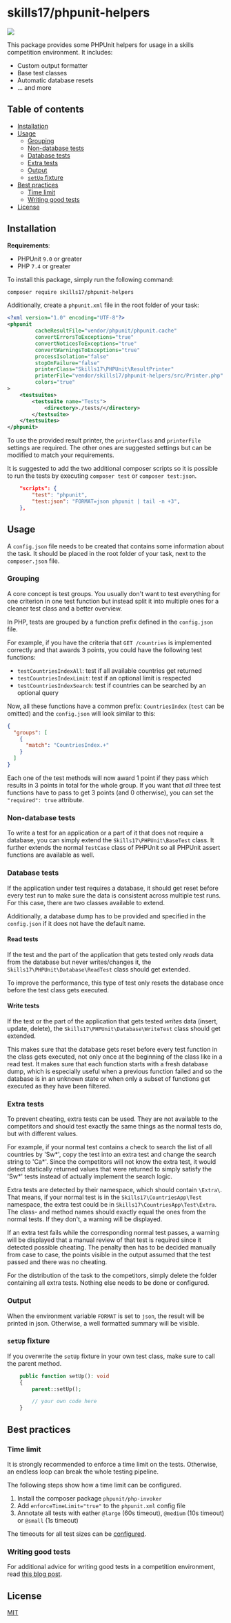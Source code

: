 # skills17/phpunit-helpers

<img src="https://cyrilwanner.github.io/packages/skills17/phpunit-helpers/assets/output-preview.png" align="center">

This package provides some PHPUnit helpers for usage in a skills competition environment. It includes:
- Custom output formatter
- Base test classes
- Automatic database resets
- ... and more

## Table of contents

- [Installation](#installation)
- [Usage](#usage)
  - [Grouping](#grouping)
  - [Non-database tests](#non-database-tests)
  - [Database tests](#database-tests)
  - [Extra tests](#extra-tests)
  - [Output](#output)
  - [`setUp` fixture](#setup-fixture)
- [Best practices](#best-practices)
  - [Time limit](#time-limit)
  - [Writing good tests](#writing-good-tests)
- [License](#license)

## Installation

**Requirements**:
- PHPUnit `9.0` or greater
- PHP `7.4` or greater

To install this package, simply run the following command:
```bash
composer require skills17/phpunit-helpers
```

Additionally, create a `phpunit.xml` file in the root folder of your task:
```xml
<?xml version="1.0" encoding="UTF-8"?>
<phpunit
         cacheResultFile="vendor/phpunit/phpunit.cache"
         convertErrorsToExceptions="true"
         convertNoticesToExceptions="true"
         convertWarningsToExceptions="true"
         processIsolation="false"
         stopOnFailure="false"
         printerClass="Skills17\PHPUnit\ResultPrinter"
         printerFile="vendor/skills17/phpunit-helpers/src/Printer.php"
         colors="true"
>
    <testsuites>
        <testsuite name="Tests">
            <directory>./tests/</directory>
        </testsuite>
    </testsuites>
</phpunit>
```

To use the provided result printer, the `printerClass` and `printerFile` settings are required.
The other ones are suggested settings but can be modified to match your requirements.

It is suggested to add the two additional composer scripts so it is possible to run the tests by
executing `composer test` or `composer test:json`.
```json
    "scripts": {
        "test": "phpunit",
        "test:json": "FORMAT=json phpunit | tail -n +3",
    },
```

## Usage

A `config.json` file needs to be created that contains some information about the task.
It should be placed in the root folder of your task, next to the `composer.json` file.

### Grouping

A core concept is test groups. You usually don't want to test everything for one criterion in one
test function but instead split it into multiple ones for a cleaner test class and a better overview.

In PHP, tests are grouped by a function prefix defined in the `config.json` file.

For example, if you have the criteria that `GET /countries` is implemented correctly and that
awards 3 points, you could have the following test functions:
- `testCountriesIndexAll`: test if all available countries get returned
- `testCountriesIndexLimit`: test if an optional limit is respected
- `testCountriesIndexSearch`: test if countries can be searched by an optional query

Now, all these functions have a common prefix: `CountriesIndex` (`test` can be omitted) and the
`config.json` will look similar to this:
```json
{
  "groups": [
    {
      "match": "CountriesIndex.+"
    }
  ]
}
```

Each one of the test methods will now award 1 point if they pass which results in 3 points in total
for the whole group. If you want that _all_ three test functions have to pass to get 3 points
(and 0 otherwise), you can set the `"required": true` attribute.

### Non-database tests

To write a test for an application or a part of it that does not require a database, you can simply
extend the `Skills17\PHPUnit\BaseTest` class. It further extends the normal `TestCase` class of
PHPUnit so all PHPUnit assert functions are available as well.

### Database tests

If the application under test requires a database, it should get reset before every test run to make
sure the data is consistent across multiple test runs. For this case, there are two classes
available to extend.

Additionally, a database dump has to be provided and specified in the `config.json` if it does not
have the default name.

#### Read tests

If the test and the part of the application that gets tested only _reads_ data from the database but
never writes/changes it, the `Skills17\PHPUnit\Database\ReadTest` class should get extended.

To improve the performance, this type of test only resets the database once before the test class
gets executed.

#### Write tests

If the test or the part of the application that gets tested _writes_ data (insert, update, delete),
the `Skills17\PHPUnit\Database\WriteTest` class should get extended.

This makes sure that the database gets reset before every test function in the class gets executed,
not only once at the beginning of the class like in a read test.
It makes sure that each function starts with a fresh database dump, which is especially useful
when a previous function failed and so the database is in an unknown state or when only a subset
of functions get executed as they have been filtered.

### Extra tests

To prevent cheating, extra tests can be used. They are not available to the competitors and should
test exactly the same things as the normal tests do, but with different values.

For example, if your normal test contains a check to search the list of all countries by 'Sw*',
copy the test into an extra test and change the search string to 'Ca*'.
Since the competitors will not know the extra test, it would detect statically returned values
that were returned to simply satisfy the 'Sw*' tests instead of actually implement the search logic.

Extra tests are detected by their namespace, which should contain `\Extra\`. That means, if your
normal test is in the `Skills17\CountriesApp\Test` namespace, the extra test could be in
`Skills17\CountriesApp\Test\Extra`. The class- and method names should exactly equal the ones from
the normal tests. If they don't, a warning will be displayed.

If an extra test fails while the corresponding normal test passes, a warning will be displayed that
a manual review of that test is required since it detected possible cheating.
The penalty then has to be decided manually from case to case, the points visible in the output
assumed that the test passed and there was no cheating.

For the distribution of the task to the competitors, simply delete the folder containing all extra
tests. Nothing else needs to be done or configured.

### Output

When the environment variable `FORMAT` is set to `json`, the result will be printed in json.
Otherwise, a well formatted summary will be visible.

### `setUp` fixture

If you overwrite the `setUp` fixture in your own test class, make sure to call the parent method.

```php
    public function setUp(): void
    {
        parent::setUp();

        // your own code here
    }
```

## Best practices

### Time limit

It is strongly recommended to enforce a time limit on the tests. Otherwise, an endless loop can
break the whole testing pipeline.

The following steps show how a time limit can be configured.

1. Install the composer package `phpunit/php-invoker`
1. Add `enforceTimeLimit="true"` to the `phpunit.xml` config file
1. Annotate all tests with eather `@large` (60s timeout), `@medium` (10s timeout) or
`@small` (1s timeout)

The timeouts for all test sizes can be [configured](https://phpunit.readthedocs.io/en/9.3/risky-tests.html#risky-tests-test-execution-timeout).

### Writing good tests

For additional advice for writing good tests in a competition environment, read [this blog post](https://skills17.ch/blog/automated-testing-in-a-competition-environment-2020).

## License

[MIT](https://github.com/skills17/phpunit-helpers/blob/master/LICENSE)
